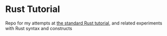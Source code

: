 # Rust Tutorial

Repo for my attempts at [the standard Rust tutorial](https://doc.rust-lang.org/book/index.html), and related experiments with Rust syntax and constructs
